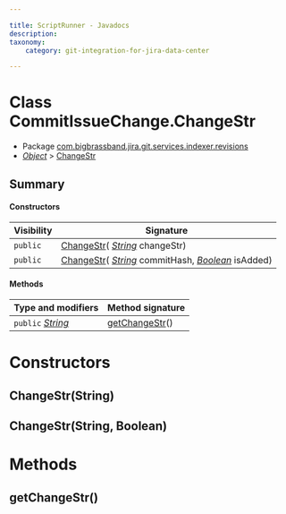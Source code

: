 ```yaml
---

title: ScriptRunner - Javadocs
description:
taxonomy:
    category: git-integration-for-jira-data-center

---
```


# Class CommitIssueChange.ChangeStr

* Package [com.bigbrassband.jira.git.services.indexer.revisions](#)
*  *[Object](https://docs.oracle.com/javase/8/docs/api/java/lang/Object.html)*  \> [ChangeStr](#)




## Summary
#### Constructors
| Visibility | Signature |
| --- | --- |
| `public` | [ChangeStr](#changestrstring)( *[String](https://docs.oracle.com/javase/8/docs/api/java/lang/String.html)*  changeStr) |
| `public` | [ChangeStr](#changestrstring-boolean)( *[String](https://docs.oracle.com/javase/8/docs/api/java/lang/String.html)*  commitHash,  *[Boolean](https://docs.oracle.com/javase/8/docs/api/java/lang/Boolean.html)*  isAdded) |

#### Methods
| Type and modifiers | Method signature |
| --- | --- |
| `public`  *[String](https://docs.oracle.com/javase/8/docs/api/java/lang/String.html)*  | [getChangeStr](#getchangestr)() |



# Constructors
## ChangeStr(String)




## ChangeStr(String, Boolean)





# Methods
## getChangeStr()





